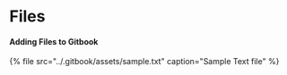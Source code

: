 # Files

#### Adding Files to Gitbook

{% file src="../.gitbook/assets/sample.txt" caption="Sample Text file" %}

